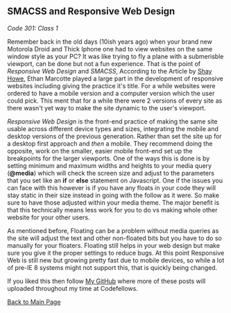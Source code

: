 ## SMACSS and Responsive Web Design

*Code 301: Class 1*

>
>

Remember back in the old days (10ish years ago) when your brand new Motorola Droid and Thick Iphone one had to view websites on the same window style as your PC? It was like trying to fly a plane with a submerisble viewport, can be done but not a fun experience. That is the point of *Responsive Web Design* and *SMACSS*, According to the Article by [Shay Howe](https://learn.shayhowe.com/advanced-html-css/responsive-web-design/), Ethan Marcotte played a large part in the development of responsive websites including giving the practice it's title. For a while websites were ordered to have a mobile version and a computer version which the user could pick. This ment that for a while there were 2 versions of every site as there wasn't yet way to make the site dynamic to the user's viewport.

*Responsive Web Design* is the front-end practice of making the same site usable across different device types and sizes, integrating the mobile and desktop versions of the previous generation. Rather than set the site up for a desktop first approach and *then* a mobile. They recommend doing the opposite, work on the smaller, easier mobile front-end set up the breakpoints for the larger viewports. One of the ways this is done is by setting minimum and maximum widths and heights to your media query (**@media**) which will check the screen size and adjust to the parameters that you set like an **if** or **else** statement on Javascript. One if the issues you can face with this however is if you have any floats in your code they will stay static in their size instead in going with the follow as it were. So make sure to have those adjusted within your media theme.  The major benefit is that this technically means less work for you to do vs making whole other website for your other users. 

As mentioned before, Floating can be a problem without media queries as the site will adjust the text and other non-floated bits but you have to do so manually for your floaters. Floating still helps in your web design but make sure you give it the proper settings to reduce bugs. At this point Responsive Web is still new but growing pretty fast due to mobile devices, so while a lot of pre-IE 8 systems might not support this, that is quickly being changed.

If you liked this then follow [My GitHub](https://github.com/John-Ram) where more of these posts will uploaded throughout my time at Codefellows.

[Back to Main Page](https://john-ram.github.io/reading-notes.md/)